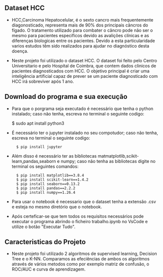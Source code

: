 ## Dataset HCC

- HCC,Carcinoma Hepatocelular, é o sexto cancro mais frequentemente diagonosticado, representa mais de 90% dos principais câncros do fígado. O tratamento utilizado para combater o câncro pode não ser o mesmo para pacientes específicos devido as avalições clínicas e as diferenças biologicas entre os pacientes. Devido a esta particularidade varios estudos têm sido realizados para ajudar no diagnóstico desta doença.   

- Neste projeto foi utilizado o dataset HCC. O dataset foi feito pelo Centro Universitario e pelo Hospital de Coimbra, que contem dados clinicos de pacientes diagnosticados com HCC. O objetivo principal é criar uma inteligência artificial capaz de prever se um paciente diagnosticado com HCC irá sobreviver após 1 ano.

## Download do programa e sua execução

- Para que o porgrama seja executado é necessário que tenha o python instalado; caso não tenha, escreva no terminal o seguinte codigo:

	$ sudo apt install python3

- É necessário ter o jupyter instalado no seu compotudor; caso não tenha, escreva no terminal o seguinte codigo:

        $ pip install jupyter

- Além disso é necessário ter as bibliotecas matmatplotlib,scikit-learn,pandas,seaborn e numpy; caso não tenha as bibliotecas digite no terminal os seguintes comandos:

        $ pip install matplotlib==3.8.4
        $ pip install scikit-learn==1.4.2
        $ pip install seaborn==0.13.2
        $ pip install pandas==2.2.2
        $ pip install numpy==1.26.4

- Para usar o notebook é necessario que o dataset tenha a extensão .csv e esteja no mesmo diretório que o notebook.

- Após certeficar-se que tem todos os requisitos necessários pode executar o programa abrindo o ficheiro trabalho.ipynb no VsCode e utilize o botão "Executar Tudo".


## Caracteristicas do Projeto

- Neste projeto foi utilizado 2 algoritmos de supervised learning, Decision Tree e o K-NN. 
Comparamos as efeciências de ambos os algoritmos através de vários metodos como por exemplo matriz de confusão, o ROC/AUC e curva de aprendizagem.
